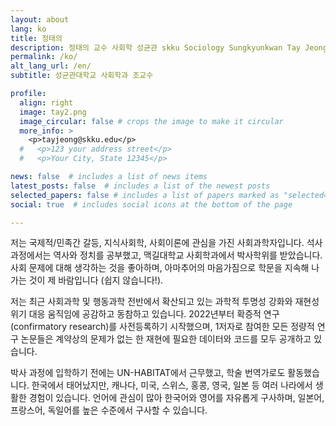 ```yaml
---
layout: about
lang: ko
title: 정태의
description: 정태의 교수 사회학 성균관 skku Sociology Sungkyunkwan Tay Jeong
permalink: /ko/
alt_lang_url: /en/
subtitle: 성균관대학교 사회학과 조교수

profile:
  align: right
  image: tay2.png
  image_circular: false # crops the image to make it circular
  more_info: >
    <p>tayjeong@skku.edu</p>
  #   <p>123 your address street</p>
  #   <p>Your City, State 12345</p>

news: false  # includes a list of news items
latest_posts: false  # includes a list of the newest posts
selected_papers: false # includes a list of papers marked as "selected={true}"
social: true  # includes social icons at the bottom of the page

---
```

저는 국제적/민족간 갈등, 지식사회학, 사회이론에 관심을 가진 사회과학자입니다. 석사 과정에서는 역사와 정치를 공부했고, 맥길대학교 사회학과에서 박사학위를 받았습니다. 사회 문제에 대해 생각하는 것을 좋아하며, 아마추어의 마음가짐으로 학문을 지속해 나가는 것이 제 바람입니다 (쉽지 않습니다!).

저는 최근 사회과학 및 행동과학 전반에서 확산되고 있는 과학적 투명성 강화와 재현성 위기 대응 움직임에 공감하고 동참하고 있습니다. 2022년부터 확증적 연구(confirmatory research)를 사전등록하기 시작했으며, 1저자로 참여한 모든 정량적 연구 논문들은 계약상의 문제가 없는 한 재현에 필요한 데이터와 코드를 모두 공개하고 있습니다.

박사 과정에 입학하기 전에는 UN-HABITAT에서 근무했고, 학술 번역가로도 활동했습니다. 한국에서 태어났지만, 캐나다, 미국, 스위스, 홍콩, 영국, 일본 등 여러 나라에서 생활한 경험이 있습니다. 언어에 관심이 많아 한국어와 영어를 자유롭게 구사하며, 일본어, 프랑스어, 독일어를 높은 수준에서 구사할 수 있습니다.
